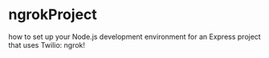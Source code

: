 # ngrokProject

how to set up your Node.js development environment for an Express project that uses Twilio: ngrok!
